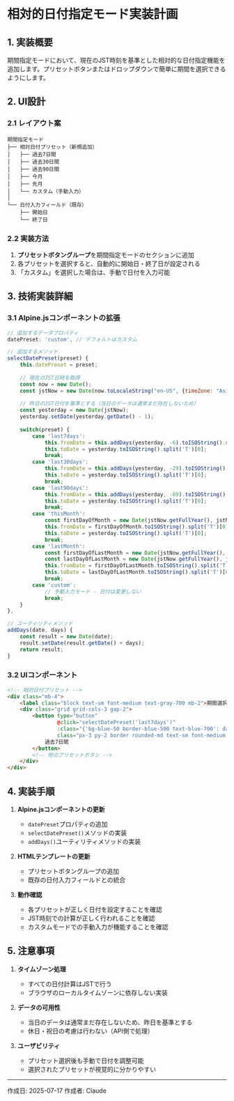 # 相対的日付指定モード実装計画

## 1. 実装概要

期間指定モードにおいて、現在のJST時刻を基準とした相対的な日付指定機能を追加します。プリセットボタンまたはドロップダウンで簡単に期間を選択できるようにします。

## 2. UI設計

### 2.1 レイアウト案

```
期間指定モード
├── 相対日付プリセット（新規追加）
│   ├── 過去7日間
│   ├── 過去30日間
│   ├── 過去90日間
│   ├── 今月
│   ├── 先月
│   └── カスタム（手動入力）
│
└── 日付入力フィールド（既存）
    ├── 開始日
    └── 終了日
```

### 2.2 実装方法

1. **プリセットボタングループ**を期間指定モードのセクションに追加
2. 各プリセットを選択すると、自動的に開始日・終了日が設定される
3. 「カスタム」を選択した場合は、手動で日付を入力可能

## 3. 技術実装詳細

### 3.1 Alpine.jsコンポーネントの拡張

```javascript
// 追加するデータプロパティ
datePreset: 'custom', // デフォルトはカスタム

// 追加するメソッド
selectDatePreset(preset) {
    this.datePreset = preset;
    
    // 現在のJST日時を取得
    const now = new Date();
    const jstNow = new Date(now.toLocaleString("en-US", {timeZone: "Asia/Tokyo"}));
    
    // 昨日のJST日付を基準とする（当日のデータは通常まだ存在しないため）
    const yesterday = new Date(jstNow);
    yesterday.setDate(yesterday.getDate() - 1);
    
    switch(preset) {
        case 'last7days':
            this.fromDate = this.addDays(yesterday, -6).toISOString().split('T')[0];
            this.toDate = yesterday.toISOString().split('T')[0];
            break;
        case 'last30days':
            this.fromDate = this.addDays(yesterday, -29).toISOString().split('T')[0];
            this.toDate = yesterday.toISOString().split('T')[0];
            break;
        case 'last90days':
            this.fromDate = this.addDays(yesterday, -89).toISOString().split('T')[0];
            this.toDate = yesterday.toISOString().split('T')[0];
            break;
        case 'thisMonth':
            const firstDayOfMonth = new Date(jstNow.getFullYear(), jstNow.getMonth(), 1);
            this.fromDate = firstDayOfMonth.toISOString().split('T')[0];
            this.toDate = yesterday.toISOString().split('T')[0];
            break;
        case 'lastMonth':
            const firstDayOfLastMonth = new Date(jstNow.getFullYear(), jstNow.getMonth() - 1, 1);
            const lastDayOfLastMonth = new Date(jstNow.getFullYear(), jstNow.getMonth(), 0);
            this.fromDate = firstDayOfLastMonth.toISOString().split('T')[0];
            this.toDate = lastDayOfLastMonth.toISOString().split('T')[0];
            break;
        case 'custom':
            // 手動入力モード - 日付は変更しない
            break;
    }
},

// ユーティリティメソッド
addDays(date, days) {
    const result = new Date(date);
    result.setDate(result.getDate() + days);
    return result;
}
```

### 3.2 UIコンポーネント

```html
<!-- 相対日付プリセット -->
<div class="mb-4">
    <label class="block text-sm font-medium text-gray-700 mb-2">期間選択</label>
    <div class="grid grid-cols-3 gap-2">
        <button type="button"
                @click="selectDatePreset('last7days')"
                :class="{'bg-blue-50 border-blue-500 text-blue-700': datePreset === 'last7days', 'bg-white border-gray-300 text-gray-700': datePreset !== 'last7days'}"
                class="px-3 py-2 border rounded-md text-sm font-medium transition-colors hover:bg-gray-50">
            過去7日間
        </button>
        <!-- 他のプリセットボタン -->
    </div>
</div>
```

## 4. 実装手順

1. **Alpine.jsコンポーネントの更新**
   - `datePreset`プロパティの追加
   - `selectDatePreset()`メソッドの実装
   - `addDays()`ユーティリティメソッドの実装

2. **HTMLテンプレートの更新**
   - プリセットボタングループの追加
   - 既存の日付入力フィールドとの統合

3. **動作確認**
   - 各プリセットが正しく日付を設定することを確認
   - JST時刻での計算が正しく行われることを確認
   - カスタムモードでの手動入力が機能することを確認

## 5. 注意事項

1. **タイムゾーン処理**
   - すべての日付計算はJSTで行う
   - ブラウザのローカルタイムゾーンに依存しない実装

2. **データの可用性**
   - 当日のデータは通常まだ存在しないため、昨日を基準とする
   - 休日・祝日の考慮は行わない（API側で処理）

3. **ユーザビリティ**
   - プリセット選択後も手動で日付を調整可能
   - 選択されたプリセットが視覚的に分かりやすい

---

作成日: 2025-07-17
作成者: Claude
